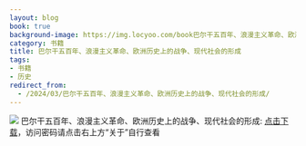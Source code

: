 ```yaml
---
layout: blog
book: true
background-image: https://img.locyoo.com/book巴尔干五百年、浪漫主义革命、欧洲历史上的战争、现代社会的形成.jpg
category: 书籍
title: 巴尔干五百年、浪漫主义革命、欧洲历史上的战争、现代社会的形成
tags:
- 书籍
- 历史
redirect_from:
  - /2024/03/巴尔干五百年、浪漫主义革命、欧洲历史上的战争、现代社会的形成/
---
```

![](https://img.locyoo.com/book巴尔干五百年、浪漫主义革命、欧洲历史上的战争、现代社会的形成.jpg)
巴尔干五百年、浪漫主义革命、欧洲历史上的战争、现代社会的形成: <a name = "ref1" href="https://url18.ctfile.com/f/50983618-1345402576-cd25c6?p=3619">点击下载</a>，访问密码请点击右上方“关于”自行查看